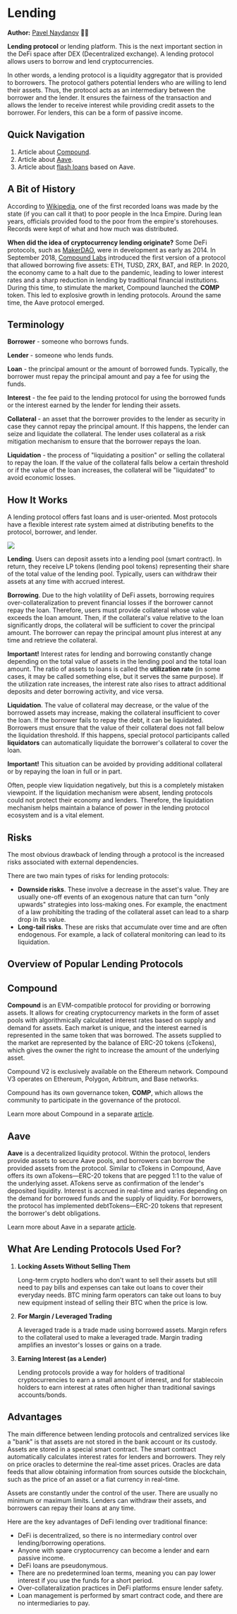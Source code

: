# Lending

**Author:** [Pavel Naydanov](https://github.com/PavelNaydanov) 🕵️‍♂️

**Lending protocol** or lending platform. This is the next important section in the DeFi space after DEX (Decentralized exchange). A lending protocol allows users to borrow and lend cryptocurrencies.

In other words, a lending protocol is a liquidity aggregator that is provided to borrowers. The protocol gathers potential lenders who are willing to lend their assets. Thus, the protocol acts as an intermediary between the borrower and the lender. It ensures the fairness of the transaction and allows the lender to receive interest while providing credit assets to the borrower. For lenders, this can be a form of passive income.

## Quick Navigation

1. Article about [Compound](/protocols/compound-v2/README.md).
2. Article about [Aave](/protocols/aave-v2/README.md).
3. Article about [flash loans](/protocols/aave-v2/flash-loans/README.md) based on Aave.

## A Bit of History

According to [Wikipedia](https://en.wikipedia.org/wiki/Loan#Loans_in_the_Inca_Empire), one of the first recorded loans was made by the state (if you can call it that) to poor people in the Inca Empire. During lean years, officials provided food to the poor from the empire's storehouses. Records were kept of what and how much was distributed.

**When did the idea of cryptocurrency lending originate?** Some DeFi protocols, such as [MakerDAO](https://makerdao.com), were in development as early as 2014. In September 2018, [Compound Labs](https://compound.finance/) introduced the first version of a protocol that allowed borrowing five assets: ETH, TUSD, ZRX, BAT, and REP. In 2020, the economy came to a halt due to the pandemic, leading to lower interest rates and a sharp reduction in lending by traditional financial institutions. During this time, to stimulate the market, Compound launched the **COMP** token. This led to explosive growth in lending protocols. Around the same time, the Aave protocol emerged.

## Terminology

**Borrower** - someone who borrows funds.

**Lender** - someone who lends funds.

**Loan** - the principal amount or the amount of borrowed funds. Typically, the borrower must repay the principal amount and pay a fee for using the funds.

**Interest** - the fee paid to the lending protocol for using the borrowed funds or the interest earned by the lender for lending their assets.

**Collateral** - an asset that the borrower provides to the lender as security in case they cannot repay the principal amount. If this happens, the lender can seize and liquidate the collateral. The lender uses collateral as a risk mitigation mechanism to ensure that the borrower repays the loan.

**Liquidation** - the process of "liquidating a position" or selling the collateral to repay the loan. If the value of the collateral falls below a certain threshold or if the value of the loan increases, the collateral will be "liquidated" to avoid economic losses.

## How It Works

A lending protocol offers fast loans and is user-oriented. Most protocols have a flexible interest rate system aimed at distributing benefits to the protocol, borrower, and lender.

![](./images/lending-protocol.png)

**Lending**. Users can deposit assets into a lending pool (smart contract). In return, they receive LP tokens (lending pool tokens) representing their share of the total value of the lending pool. Typically, users can withdraw their assets at any time with accrued interest.

**Borrowing**. Due to the high volatility of DeFi assets, borrowing requires over-collateralization to prevent financial losses if the borrower cannot repay the loan. Therefore, users must provide collateral whose value exceeds the loan amount. Then, if the collateral's value relative to the loan significantly drops, the collateral will be sufficient to cover the principal amount. The borrower can repay the principal amount plus interest at any time and retrieve the collateral.

**Important!** Interest rates for lending and borrowing constantly change depending on the total value of assets in the lending pool and the total loan amount. The ratio of assets to loans is called the **utilization rate** (in some cases, it may be called something else, but it serves the same purpose). If the utilization rate increases, the interest rate also rises to attract additional deposits and deter borrowing activity, and vice versa.

**Liquidation**. The value of collateral may decrease, or the value of the borrowed assets may increase, making the collateral insufficient to cover the loan. If the borrower fails to repay the debt, it can be liquidated. Borrowers must ensure that the value of their collateral does not fall below the liquidation threshold. If this happens, special protocol participants called **liquidators** can automatically liquidate the borrower's collateral to cover the loan.

**Important!** This situation can be avoided by providing additional collateral or by repaying the loan in full or in part.

Often, people view liquidation negatively, but this is a completely mistaken viewpoint. If the liquidation mechanism were absent, lending protocols could not protect their economy and lenders. Therefore, the liquidation mechanism helps maintain a balance of power in the lending protocol ecosystem and is a vital element.

## Risks

The most obvious drawback of lending through a protocol is the increased risks associated with external dependencies.

There are two main types of risks for lending protocols:
- **Downside risks**. These involve a decrease in the asset's value. They are usually one-off events of an exogenous nature that can turn "only upwards" strategies into loss-making ones. For example, the enactment of a law prohibiting the trading of the collateral asset can lead to a sharp drop in its value.
- **Long-tail risks**. These are risks that accumulate over time and are often endogenous. For example, a lack of collateral monitoring can lead to its liquidation.

## Overview of Popular Lending Protocols

## Compound

**Compound** is an EVM-compatible protocol for providing or borrowing assets.
It allows for creating cryptocurrency markets in the form of asset pools with algorithmically calculated interest rates based on supply and demand for assets. Each market is unique, and the interest earned is represented in the same token that was borrowed. The assets supplied to the market are represented by the balance of ERC-20 tokens (cTokens), which gives the owner the right to increase the amount of the underlying asset.

Compound V2 is exclusively available on the Ethereum network.
Compound V3 operates on Ethereum, Polygon, Arbitrum, and Base networks.

Compound has its own governance token, **COMP**, which allows the community to participate in the governance of the protocol.

Learn more about Compound in a separate [article](/protocols/compound-v2/README.md).

## Aave

**Aave** is a decentralized liquidity protocol. Within the protocol, lenders provide assets to secure Aave pools, and borrowers can borrow the provided assets from the protocol. Similar to cTokens in Compound, Aave offers its own aTokens—ERC-20 tokens that are pegged 1:1 to the value of the underlying asset.
ATokens serve as confirmation of the lender's deposited liquidity. Interest is accrued in real-time and varies depending on the demand for borrowed funds and the supply of liquidity. For borrowers, the protocol has implemented debtTokens—ERC-20 tokens that represent the borrower's debt obligations.

Learn more about Aave in a separate [article](/protocols/aave-v2/README.md).

## What Are Lending Protocols Used For?

1. **Locking Assets Without Selling Them**

    Long-term crypto hodlers who don't want to sell their assets but still need to pay bills and expenses can take out loans to cover their everyday needs. BTC mining farm operators can take out loans to buy new equipment instead of selling their BTC when the price is low.

2. **For Margin / Leveraged Trading**

    A leveraged trade is a trade made using borrowed assets. Margin refers to the collateral used to make a leveraged trade. Margin trading amplifies an investor's losses or gains on a trade.

3. **Earning Interest (as a Lender)**

    Lending protocols provide a way for holders of traditional cryptocurrencies to earn a small amount of interest, and for stablecoin holders to earn interest at rates often higher than traditional savings accounts/bonds.

## Advantages

The main difference between lending protocols and centralized services like a "bank" is that assets are not stored in the bank account or its custody. Assets are stored in a special smart contract. The smart contract automatically calculates interest rates for lenders and borrowers. They rely on price oracles to determine the real-time asset prices. Oracles are data feeds that allow obtaining information from sources outside the blockchain, such as the price of an asset or a fiat currency in real-time.

Assets are constantly under the control of the user. There are usually no minimum or maximum limits. Lenders can withdraw their assets, and borrowers can repay their loans at any time.

Here are the key advantages of DeFi lending over traditional finance:

- DeFi is decentralized, so there is no intermediary control over lending/borrowing operations.
- Anyone with spare cryptocurrency can become a lender and earn passive income.
- DeFi loans are pseudonymous.
- There are no predetermined loan terms, meaning you can pay lower interest if you use the funds for a short period.
- Over-collateralization practices in DeFi platforms ensure lender safety.
- Loan management is performed by smart contract code, and there are no intermediaries to pay.
